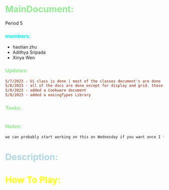 # <span style="color:lightgreen;">MainDocument:</span>
Period 5
### <span style="color:cyan;">members:</span>
* haotian zhu
* Adithya Sripada
* Xinya Wen

### <span style="color:lightgreen;">Updates:</span>
```diff
5/7/2023 - Ui class is done | most of the classes document's are done 
5/8/2023 - all of the docs are done except for display and grid. those will be finished as we work
5/9/2023 - added a Cookware document
5/9/2023 - added a easingTypes Library
```
### <span style="color:lightgreen;">Tasks:</span>
```diff

```
### <span style="color:lightgreen;">Notes:</span>
```diff
we can probably start working on this on Wednesday if you want once I finish the final few documents for classes - hao
```


# <span style="color:lightblue;">Description:</span> 

# <span style="color:yellow;">How To Play:</span>